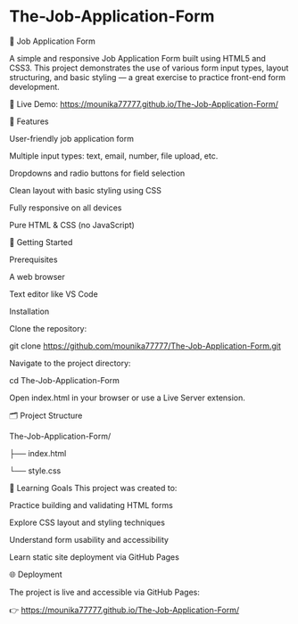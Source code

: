 # The-Job-Application-Form

📝 Job Application Form

A simple and responsive Job Application Form built using HTML5 and CSS3. This project demonstrates the use of various form input types, layout structuring, and basic styling — a great exercise to practice front-end form development.

🔗 Live Demo: https://mounika77777.github.io/The-Job-Application-Form/

📌 Features

User-friendly job application form

Multiple input types: text, email, number, file upload, etc.

Dropdowns and radio buttons for field selection

Clean layout with basic styling using CSS

Fully responsive on all devices

Pure HTML & CSS (no JavaScript)

🚀 Getting Started

Prerequisites

A web browser

Text editor like VS Code

Installation

Clone the repository:

git clone https://github.com/mounika77777/The-Job-Application-Form.git

Navigate to the project directory:

cd The-Job-Application-Form

Open index.html in your browser or use a Live Server extension.

🗂️ Project Structure

The-Job-Application-Form/

├── index.html     

└── style.css       

🎯 Learning Goals
This project was created to:

Practice building and validating HTML forms

Explore CSS layout and styling techniques

Understand form usability and accessibility

Learn static site deployment via GitHub Pages

🌐 Deployment

The project is live and accessible via GitHub Pages:

👉  https://mounika77777.github.io/The-Job-Application-Form/ 

